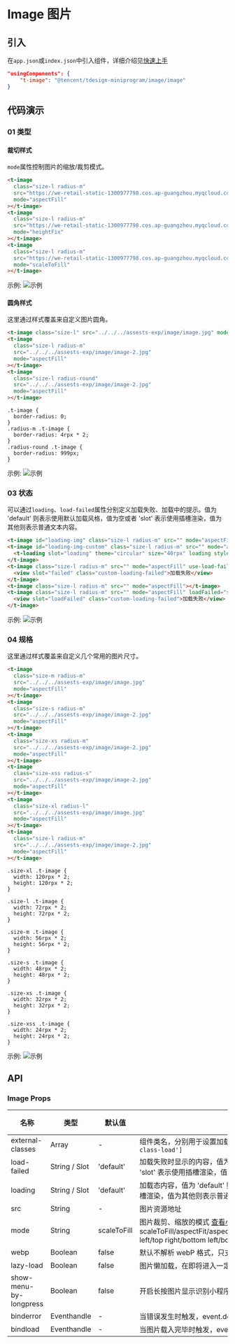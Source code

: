 # Image 图片

## 引入

在`app.json`或`index.json`中引入组件，详细介绍见[快速上手](/#/ui/components/ui/README?id=按需引入)

```json
"usingComponents": {
    "t-image": "@tencent/tdesign-miniprogram/image/image"
}
```

## 代码演示

### 01 类型

#### 裁切样式

`mode`属性控制图片的缩放/裁剪模式。

```html
<t-image
  class="size-l radius-m"
  src="https://we-retail-static-1300977798.cos.ap-guangzhou.myqcloud.com/retail-ui/components-exp/image/image.jpg"
  mode="aspectFill"
></t-image>
<t-image
  class="size-l radius-m"
  src="https://we-retail-static-1300977798.cos.ap-guangzhou.myqcloud.com/retail-ui/components-exp/image/image.jpg"
  mode="heightFix"
></t-image>
<t-image
  class="size-l radius-m"
  src="https://we-retail-static-1300977798.cos.ap-guangzhou.myqcloud.com/retail-ui/components-exp/image/image.jpg"
  mode="scaleToFill"
></t-image>
```

示例:
![示例](./readme-assests/base.png)

#### 圆角样式

这里通过样式覆盖来自定义图片圆角。

```html
<t-image class="size-l" src="../../../assests-exp/image/image.jpg" mode="aspectFill"></t-image>
<t-image
  class="size-l radius-m"
  src="../../../assests-exp/image/image-2.jpg"
  mode="aspectFill"
></t-image>
<t-image
  class="size-l radius-round"
  src="../../../assests-exp/image/image-2.jpg"
  mode="aspectFill"
></t-image>
```

```less
.t-image {
  border-radius: 0;
}
.radius-m .t-image {
  border-radius: 4rpx * 2;
}
.radius-round .t-image {
  border-radius: 999px;
}
```

示例:
![示例](./readme-assests/type.png)

### 03 状态

可以通过`loading`、`load-failed`属性分别定义加载失败、加载中的提示。值为 'default' 则表示使用默认加载风格，值为空或者 'slot' 表示使用插槽渲染，值为其他则表示普通文本内容。

```html
<t-image id="loading-img" class="size-l radius-m" src="" mode="aspectFill"></t-image>
<t-image id="loading-img-custom" class="size-l radius-m" src="" mode="aspectFill" loading="slot">
  <t-loading slot="loading" theme="circular" size="40rpx" loading style="opacity: 0.6"></t-loading>
</t-image>
<t-image class="size-l radius-m" src="" mode="aspectFill" use-load-failed-slot>
  <view slot="failed" class="custom-loading-failed">加载失败</view>
</t-image>
<t-image class="size-l radius-m" src="" mode="aspectFill"></t-image>
<t-image class="size-l radius-m" src="" mode="aspectFill" loadFailed="slot">
  <view slot="loadFailed" class="custom-loading-failed">加载失败</view>
</t-image>
```

示例:
![示例](./readme-assests/status.png)

### 04 规格

这里通过样式覆盖来自定义几个常用的图片尺寸。

```html
<t-image
  class="size-m radius-m"
  src="../../../assests-exp/image/image.jpg"
  mode="aspectFill"
></t-image>
<t-image
  class="size-s radius-m"
  src="../../../assests-exp/image/image-2.jpg"
  mode="aspectFill"
></t-image>
<t-image
  class="size-xs radius-m"
  src="../../../assests-exp/image/image-2.jpg"
  mode="aspectFill"
></t-image>
<t-image
  class="size-xss radius-s"
  src="../../../assests-exp/image/image-2.jpg"
  mode="aspectFill"
></t-image>
<t-image
  class="size-xl radius-l"
  src="../../../assests-exp/image/image.jpg"
  mode="aspectFill"
></t-image>
<t-image
  class="size-l radius-m"
  src="../../../assests-exp/image/image-2.jpg"
  mode="aspectFill"
></t-image>
```

```less
.size-xl .t-image {
  width: 120rpx * 2;
  height: 120rpx * 2;
}

.size-l .t-image {
  width: 72rpx * 2;
  height: 72rpx * 2;
}

.size-m .t-image {
  width: 56rpx * 2;
  height: 56rpx * 2;
}

.size-s .t-image {
  width: 48rpx * 2;
  height: 48rpx * 2;
}

.size-xs .t-image {
  width: 32rpx * 2;
  height: 32rpx * 2;
}

.size-xss .t-image {
  width: 24rpx * 2;
  height: 24rpx * 2;
}
```

示例:
![示例](./readme-assests/size.png)

## API

### Image Props

| 名称                   | 类型          | 默认值      | 说明                                                                                                                                                                                                                                               | 必传 |
| ---------------------- | ------------- | ----------- | -------------------------------------------------------------------------------------------------------------------------------------------------------------------------------------------------------------------------------------------------- | ---- |
| external-classes       | Array         | -           | 组件类名，分别用于设置加载组件外层元素，中间内容等元素类名。`['t-class', 't-class-load']`                                                                                                                                                          | N    |
| load-failed            | String / Slot | 'default'   | 加载失败时显示的内容，值为 'default' 则表示使用默认加载失败风格，值为空或者 'slot' 表示使用插槽渲染，值为其他则表示普通文本内容，如“加载失败”                                                                                                      | N    |
| loading                | String / Slot | 'default'   | 加载态内容，值为 'default' 则表示使用默认加载中风格，值为空或者 'slot' 表示使用插槽渲染，值为其他则表示普通文本内容，如“加载中”                                                                                                                    | N    |
| src                    | String        | -           | 图片资源地址                                                                                                                                                                                                                                       | N    |
| mode                   | String        | scaleToFill | 图片裁剪、缩放的模式 [查看小程序文档](https://developers.weixin.qq.com/miniprogram/dev/component/image.html)。可选项：scaleToFill/aspectFit/aspectFill/widthFix/heightFix/top/bottom/center/left/right/top left/top right/bottom left/bottom right | N    |
| webp                   | Boolean       | false       | 默认不解析 webP 格式，只支持网络资源                                                                                                                                                                                                               | N    |
| lazy-load              | Boolean       | false       | 图片懒加载，在即将进入一定范围（上下三屏）时才开始加载                                                                                                                                                                                             | N    |
| show-menu-by-longpress | Boolean       | false       | 开启长按图片显示识别小程序码菜单                                                                                                                                                                                                                   | N    |
| binderror              | Eventhandle   | -           | 当错误发生时触发，event.detail = {errMsg}                                                                                                                                                                                                          | N    |
| bindload               | Eventhandle   | -           | 当图片载入完毕时触发，event.detail = {height, width}                                                                                                                                                                                               | N    |
